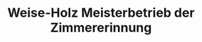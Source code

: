 ---
title: "Weise-Holz Meisterbetrieb der Zimmererinnung"
url: /bad-koestritz/weise-holz-meisterbetrieb-der-zimmererinnung/
shop: Baumarkt
---